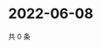 # 2022-06-08

共 0 条

<!-- BEGIN WEIBO -->
<!-- 最后更新时间 Wed Jun 08 2022 19:12:32 GMT+0800 (China Standard Time) -->

<!-- END WEIBO -->
